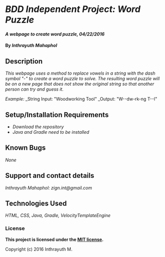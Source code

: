 # _BDD Independent Project: Word Puzzle_

#### _A webpage to create word puzzle, 04/22/2016_

#### By _Inthrayuth Mahaphol_

## Description

_This webpage uses a method to replace vowels in a string with the dash symbol "-" to create a word puzzle to solve. The resulting word puzzle will be on a new page that does not show the original string so that another person can try and guess it._

_Example:_
_String Input: "Woodworking Tool"
_Output: "W--dw-rk-ng T--l"

## Setup/Installation Requirements

* _Download the repository_
* _Java and Gradle need to be installed_

## Known Bugs

_None_

## Support and contact details

_Inthrayuth Mahaphol: zign.int@gmail.com_

## Technologies Used

_HTML, CSS, Java, Gradle, VelocityTemplateEngine_

### License

**This project is licensed under the [MIT license](https://opensource.org/licenses/MIT).**

Copyright (c) 2016 Inthrayuth M.
